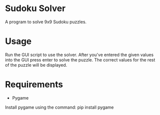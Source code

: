 # Sudoku Solver

A program to solve 9x9 Sudoku puzzles.


# Usage

Run the GUI script to use the solver.  After you've entered the given values into the GUI press enter to solve the puzzle.
The correct values for the rest of the puzzle will be displayed.

# Requirements 
- Pygame

Install pygame using the command:
pip install pygame

